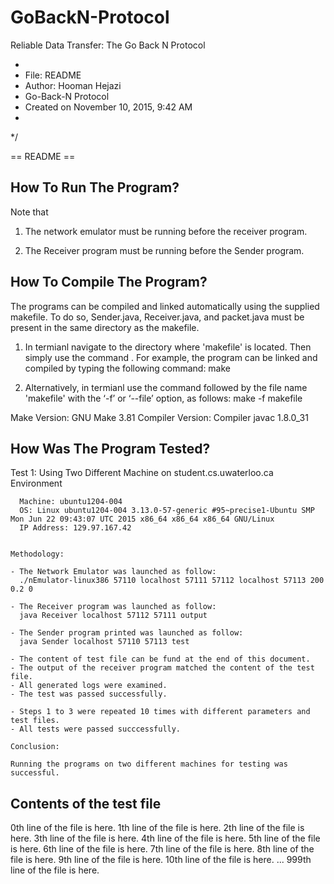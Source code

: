 # GoBackN-Protocol
Reliable Data Transfer: The Go Back N Protocol 

 
 *
 * File:   README
 * Author: Hooman Hejazi
 * Go-Back-N Protocol
 * Created on November 10, 2015, 9:42 AM
 *
 */


  == README ==



  How To Run The Program?
  -----------------------
 

  Note that    

  1.   The network emulator must be running before the receiver program.

  2.   The Receiver program must be running before the Sender program.



  How To Compile The Program?
  ---------------------------

  The programs can be compiled and linked automatically using the supplied makefile. To do so, Sender.java, 
  Receiver.java, and packet.java must be present in the same directory as the makefile.
  
  1.  In termianl navigate to the directory where 'makefile' is located. Then simply use the command <make>. 
      For example, the program can be linked and compiled by typing the following command: 
      make

  2. Alternatively, in termianl use the command <make> followed by the file name 'makefile' with the ‘-f’ or ‘--file’ option, as follows:
     make -f makefile  


  Make Version:     GNU Make 3.81
  Compiler Version:   Compiler javac 1.8.0_31 


  How Was The Program Tested?
  ---------------------------

  Test 1: Using Two Different Machine on student.cs.uwaterloo.ca Environment 

      Machine: ubuntu1204-004
      OS: Linux ubuntu1204-004 3.13.0-57-generic #95~precise1-Ubuntu SMP Mon Jun 22 09:43:07 UTC 2015 x86_64 x86_64 x86_64 GNU/Linux
      IP Address: 129.97.167.42


    Methodology:

    - The Network Emulator was launched as follow:
      ./nEmulator-linux386 57110 localhost 57111 57112 localhost 57113 200 0.2 0
 
    - The Receiver program was launched as follow:
      java Receiver localhost 57112 57111 output

    - The Sender program printed was launched as follow:
      java Sender localhost 57110 57113 test

    - The content of test file can be fund at the end of this document. 
    - The output of the receiver program matched the content of the test file.
    - All generated logs were examined.
    - The test was passed successfully. 

    - Steps 1 to 3 were repeated 10 times with different parameters and test files. 
    - All tests were passed succcessfully.
    
    Conclusion: 
    
    Running the programs on two different machines for testing was successful.


  Contents of the test file
  -------------------------
0th line of the file is here.
1th line of the file is here.
2th line of the file is here.
3th line of the file is here.
4th line of the file is here.
5th line of the file is here.
6th line of the file is here.
7th line of the file is here.
8th line of the file is here.
9th line of the file is here.
10th line of the file is here.
...
999th line of the file is here.

